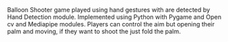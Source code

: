Balloon Shooter game played using hand gestures with are detected by Hand Detection module. Implemented using Python with Pygame and Open cv and Mediapipe modules. 
Players can control the aim but opening their palm and moving, if they want to shoot the just fold the palm.
